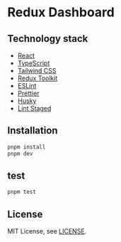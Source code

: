 # Redux Dashboard

## Technology stack

- [React](https://react.dev/)
- [TypeScript](https://www.typescriptlang.org/)
- [Tailwind CSS](https://tailwindcss.com/)
- [Redux Toolkit](https://redux-toolkit.js.org/)
- [ESLint](https://eslint.org/)
- [Prettier](https://prettier.io/)
- [Husky](https://typicode.github.io/husky/#/)
- [Lint Staged](https://github.com/okonet/lint-staged)

## Installation

```bash
pnpm install
pnpm dev
```

## test

```bash
pnpm test
```

## License

MIT License, see [LICENSE](LICENSE).
